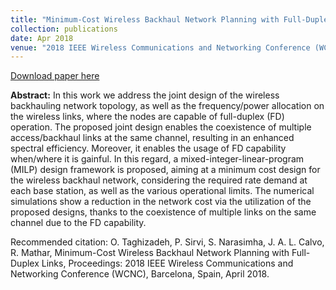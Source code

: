 ```yaml
---
title: "Minimum-Cost Wireless Backhaul Network Planning with Full-Duplex Links"
collection: publications
date: Apr 2018
venue: "2018 IEEE Wireless Communications and Networking Conference (WCNC)"
---
```


[Download paper here](http://JoseALeon.github.io/files/WCNC18Paper.pdf)

**Abstract:** In this work we address the joint design of the wireless backhauling network topology, as well as the frequency/power allocation on the wireless links, where the nodes are capable of full-duplex (FD) operation. The proposed joint design enables the coexistence of multiple access/backhaul links at the same channel, resulting in an enhanced spectral efficiency.
Moreover, it enables the usage of FD capability when/where it is gainful. In this regard, a mixed-integer-linear-program (MILP) design framework is proposed, aiming at a minimum cost design for the wireless backhaul network, considering the required rate demand at each base station, as well as the various operational limits. The numerical simulations show a reduction in the network cost via the utilization of the proposed designs, thanks to the coexistence of multiple links on the same channel due to the FD capability.


Recommended citation: O. Taghizadeh, P. Sirvi, S. Narasimha, J. A. L. Calvo, R. Mathar, Minimum-Cost Wireless Backhaul Network Planning with Full-Duplex Links, Proceedings: 2018 IEEE Wireless Communications and Networking Conference (WCNC), Barcelona, Spain, April 2018.